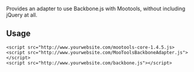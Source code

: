 Provides an adapter to use Backbone.js with Mootools, without including jQuery at all.

## Usage

    <script src="http://www.yourwebsite.com/mootools-core-1.4.5.js>
    <script src="http://www.yourwebsite.com/MooToolsBackboneAdapter.js"></script>
    <script src="http://www.yourwebsite.com/backbone.js"></script>
